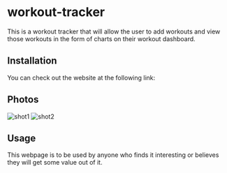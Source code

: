 # workout-tracker

This is a workout tracker that will allow the user to add workouts and view those workouts in the form of charts on their workout dashboard. 

## Installation

You can check out the website at the following link: 

## Photos 
![shot1]()
![shot2]()
## Usage

This webpage is to be used by anyone who finds it interesting or believes they will get some value out of it. 